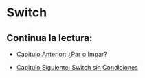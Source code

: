 # Switch

## Continua la lectura:

- [Capitulo Anterior: ¿Par o Impar?](./../21_Par-Impar)

- [Capitulo Siguiente: Switch sin Condiciones](./../23_Switch-No-Condicion)
